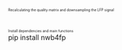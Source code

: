 <span style="font-size:0.5em;">Recalculating the quality matrix and downsampling the LFP signal</span><br/>
<br/>
<br/>
<span style="font-size:0.5em;">Install dependencies and main functions</span><br/>
pip install nwb4fp
